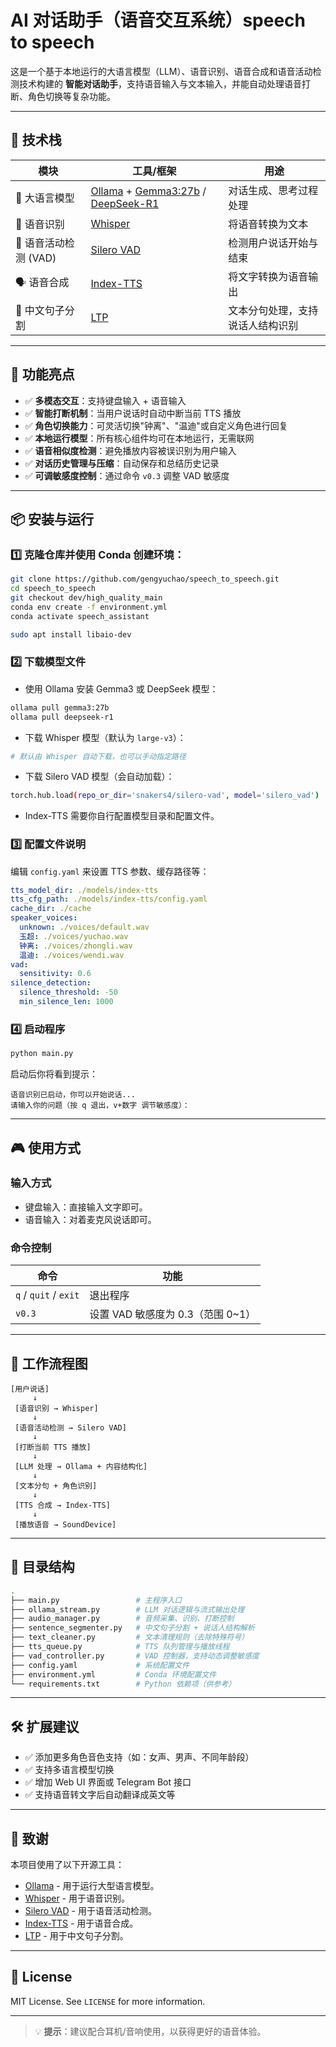 # AI 对话助手（语音交互系统）speech to speech

这是一个基于本地运行的大语言模型（LLM）、语音识别、语音合成和语音活动检测技术构建的 **智能对话助手**，支持语音输入与文本输入，并能自动处理语音打断、角色切换等复杂功能。

---

## 🔧 技术栈

| 模块 | 工具/框架 | 用途 |
|------|-----------|------|
| 🤖 大语言模型 | [Ollama](https://ollama.com/) + [Gemma3:27b](https://ollama.com/library/gemma3) / [DeepSeek-R1](https://www.deepseek.com/) | 对话生成、思考过程处理 |
| 🎤 语音识别 | [Whisper](https://github.com/openai/whisper) | 将语音转换为文本 |
| 🧠 语音活动检测 (VAD) | [Silero VAD](https://github.com/snakers4/silero-vad) | 检测用户说话开始与结束 |
| 🗣️ 语音合成 | [Index-TTS](https://github.com/index-tts/index-tts) | 将文字转换为语音输出 |
| 📖 中文句子分割 | [LTP](https://github.com/HIT-SCIR/ltp) | 文本分句处理，支持说话人结构识别 |

---

## 🌟 功能亮点

- ✅ **多模态交互**：支持键盘输入 + 语音输入
- ✅ **智能打断机制**：当用户说话时自动中断当前 TTS 播放
- ✅ **角色切换能力**：可灵活切换"钟离"、"温迪"或自定义角色进行回复
- ✅ **本地运行模型**：所有核心组件均可在本地运行，无需联网
- ✅ **语音相似度检测**：避免播放内容被误识别为用户输入
- ✅ **对话历史管理与压缩**：自动保存和总结历史记录
- ✅ **可调敏感度控制**：通过命令 `v0.3` 调整 VAD 敏感度

---

## 📦 安装与运行

### 1️⃣ 克隆仓库并使用 Conda 创建环境：

```bash
git clone https://github.com/gengyuchao/speech_to_speech.git
cd speech_to_speech
git checkout dev/high_quality_main
conda env create -f environment.yml
conda activate speech_assistant
```

```bash
sudo apt install libaio-dev
```

### 2️⃣ 下载模型文件

- 使用 Ollama 安装 Gemma3 或 DeepSeek 模型：
```bash
ollama pull gemma3:27b
ollama pull deepseek-r1
```

- 下载 Whisper 模型（默认为 `large-v3`）：
```bash
# 默认由 Whisper 自动下载，也可以手动指定路径
```

- 下载 Silero VAD 模型（会自动加载）：

```bash
torch.hub.load(repo_or_dir='snakers4/silero-vad', model='silero_vad')
```

- Index-TTS 需要你自行配置模型目录和配置文件。

### 3️⃣ 配置文件说明

编辑 `config.yaml` 来设置 TTS 参数、缓存路径等：

```yaml
tts_model_dir: ./models/index-tts
tts_cfg_path: ./models/index-tts/config.yaml
cache_dir: ./cache
speaker_voices:
  unknown: ./voices/default.wav
  玉超: ./voices/yuchao.wav
  钟离: ./voices/zhongli.wav
  温迪: ./voices/wendi.wav
vad:
  sensitivity: 0.6
silence_detection:
  silence_threshold: -50
  min_silence_len: 1000
```

### 4️⃣ 启动程序

```bash
python main.py
```

启动后你将看到提示：
```
语音识别已启动，你可以开始说话...
请输入你的问题（按 q 退出，v+数字 调节敏感度）：
```

---

## 🎮 使用方式

### 输入方式

- 键盘输入：直接输入文字即可。
- 语音输入：对着麦克风说话即可。

### 命令控制

| 命令 | 功能 |
|------|------|
| `q` / `quit` / `exit` | 退出程序 |
| `v0.3` | 设置 VAD 敏感度为 0.3（范围 0~1） |

---

## 🧠 工作流程图

```text
[用户说话] 
     ↓
 [语音识别 → Whisper]
     ↓
 [语音活动检测 → Silero VAD]
     ↓
 [打断当前 TTS 播放]
     ↓
 [LLM 处理 → Ollama + 内容结构化]
     ↓
 [文本分句 + 角色识别]
     ↓
 [TTS 合成 → Index-TTS]
     ↓
 [播放语音 → SoundDevice]
```

---

## 📁 目录结构

```bash
.
├── main.py                 # 主程序入口
├── ollama_stream.py        # LLM 对话逻辑与流式输出处理
├── audio_manager.py        # 音频采集、识别、打断控制
├── sentence_segmenter.py   # 中文句子分割 + 说话人结构解析
├── text_cleaner.py         # 文本清理规则（去除特殊符号）
├── tts_queue.py            # TTS 队列管理与播放线程
├── vad_controller.py       # VAD 控制器，支持动态调整敏感度
├── config.yaml             # 系统配置文件
├── environment.yml         # Conda 环境配置文件
└── requirements.txt        # Python 依赖项（供参考）
```

---

## 🛠️ 扩展建议

- ✅ 添加更多角色音色支持（如：女声、男声、不同年龄段）
- ✅ 支持多语言模型切换
- ✅ 增加 Web UI 界面或 Telegram Bot 接口
- ✅ 支持语音转文字后自动翻译成英文等

---

## 🙏 致谢

本项目使用了以下开源工具：

- [Ollama](https://ollama.com/) - 用于运行大型语言模型。
- [Whisper](https://github.com/openai/whisper) - 用于语音识别。
- [Silero VAD](https://github.com/snakers4/silero-vad) - 用于语音活动检测。
- [Index-TTS](https://github.com/index-tts/index-tts) - 用于语音合成。
- [LTP](https://github.com/HIT-SCIR/ltp) - 用于中文句子分割。

---

## 📄 License

MIT License. See `LICENSE` for more information.

--- 

> 💡 **提示**：建议配合耳机/音响使用，以获得更好的语音体验。